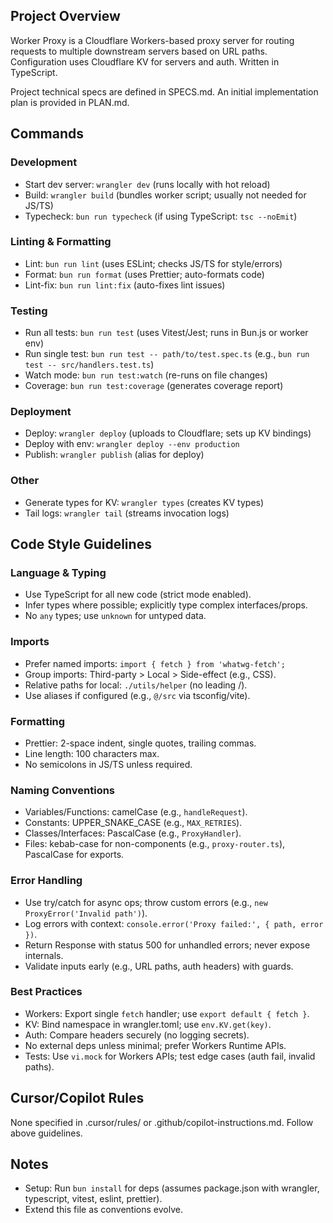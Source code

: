 ## Project Overview
Worker Proxy is a Cloudflare Workers-based proxy server for routing requests to multiple downstream servers based on URL paths. Configuration uses Cloudflare KV for servers and auth. Written in TypeScript.

Project technical specs are defined in SPECS.md. An initial implementation plan is provided in PLAN.md.


## Commands

### Development
- Start dev server: `wrangler dev` (runs locally with hot reload)
- Build: `wrangler build` (bundles worker script; usually not needed for JS/TS)
- Typecheck: `bun run typecheck` (if using TypeScript: `tsc --noEmit`)

### Linting & Formatting
- Lint: `bun run lint` (uses ESLint; checks JS/TS for style/errors)
- Format: `bun run format` (uses Prettier; auto-formats code)
- Lint-fix: `bun run lint:fix` (auto-fixes lint issues)

### Testing
- Run all tests: `bun run test` (uses Vitest/Jest; runs in Bun.js or worker env)
- Run single test: `bun run test -- path/to/test.spec.ts` (e.g., `bun run test -- src/handlers.test.ts`)
- Watch mode: `bun run test:watch` (re-runs on file changes)
- Coverage: `bun run test:coverage` (generates coverage report)

### Deployment
- Deploy: `wrangler deploy` (uploads to Cloudflare; sets up KV bindings)
- Deploy with env: `wrangler deploy --env production`
- Publish: `wrangler publish` (alias for deploy)

### Other
- Generate types for KV: `wrangler types` (creates KV types)
- Tail logs: `wrangler tail` (streams invocation logs)

## Code Style Guidelines

### Language & Typing
- Use TypeScript for all new code (strict mode enabled).
- Infer types where possible; explicitly type complex interfaces/props.
- No `any` types; use `unknown` for untyped data.

### Imports
- Prefer named imports: `import { fetch } from 'whatwg-fetch';`
- Group imports: Third-party > Local > Side-effect (e.g., CSS).
- Relative paths for local: `./utils/helper` (no leading /).
- Use aliases if configured (e.g., `@/src` via tsconfig/vite).

### Formatting
- Prettier: 2-space indent, single quotes, trailing commas.
- Line length: 100 characters max.
- No semicolons in JS/TS unless required.

### Naming Conventions
- Variables/Functions: camelCase (e.g., `handleRequest`).
- Constants: UPPER_SNAKE_CASE (e.g., `MAX_RETRIES`).
- Classes/Interfaces: PascalCase (e.g., `ProxyHandler`).
- Files: kebab-case for non-components (e.g., `proxy-router.ts`), PascalCase for exports.

### Error Handling
- Use try/catch for async ops; throw custom errors (e.g., `new ProxyError('Invalid path')`).
- Log errors with context: `console.error('Proxy failed:', { path, error })`.
- Return Response with status 500 for unhandled errors; never expose internals.
- Validate inputs early (e.g., URL paths, auth headers) with guards.

### Best Practices
- Workers: Export single `fetch` handler; use `export default { fetch }`.
- KV: Bind namespace in wrangler.toml; use `env.KV.get(key)`.
- Auth: Compare headers securely (no logging secrets).
- No external deps unless minimal; prefer Workers Runtime APIs.
- Tests: Use `vi.mock` for Workers APIs; test edge cases (auth fail, invalid paths).

## Cursor/Copilot Rules
None specified in .cursor/rules/ or .github/copilot-instructions.md. Follow above guidelines.

## Notes
- Setup: Run `bun install` for deps (assumes package.json with wrangler, typescript, vitest, eslint, prettier).
- Extend this file as conventions evolve.
